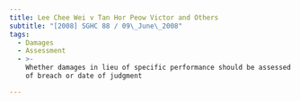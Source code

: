 ```yaml
---
title: Lee Chee Wei v Tan Hor Peow Victor and Others
subtitle: "[2008] SGHC 88 / 09\_June\_2008"
tags:
  - Damages
  - Assessment
  - >-
    Whether damages in lieu of specific performance should be assessed at date
    of breach or date of judgment

---
```


